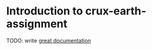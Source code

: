 # Introduction to crux-earth-assignment

TODO: write [great documentation](http://jacobian.org/writing/what-to-write/)
